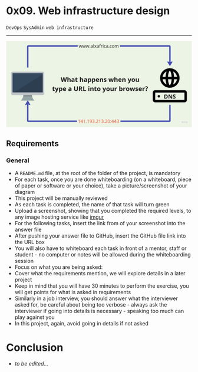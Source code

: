 # 0x09. Web infrastructure design
`DevOps` `SysAdmin` `web infrastructure`
<hr>

![img](https://github.com/Real-Sello/alx-system_engineering-devops/blob/master/0x09-web_infrastructure_design/images/Technical.jpg)
## Requirements
### General
- A `README.md` file, at the root of the folder of the project, is mandatory
- For each task, once you are done whiteboarding (on a whiteboard, piece of paper or software or your choice), take a picture/screenshot of your diagram
- This project will be manually reviewed
- As each task is completed, the name of that task will turn green
- Upload a screenshot, showing that you completed the required levels, to any image hosting service like [imgur](https://imgur.com/)
- For the following tasks, insert the link from of your screenshot into the answer file
- After pushing your answer file to GitHub, insert the GitHub file link into the URL box
- You will also have to whiteboard each task in front of a mentor, staff or student - no computer or notes will be allowed during the whiteboarding session
- Focus on what you are being asked:
- Cover what the requirements mention, we will explore details in a later project
- Keep in mind that you will have 30 minutes to perform the exercise, you will get points for what is asked in requirements
- Similarly in a job interview, you should answer what the interviewer asked for, be careful about being too verbose - always ask the interviewer if going into details is necessary - speaking too much can play against you
- In this project, again, avoid going in details if not asked

# Conclusion

- _to be edited..._
